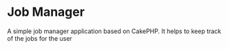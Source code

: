# Job Manager

A simple job manager application based on CakePHP.
It helps to keep track of the jobs for the user


